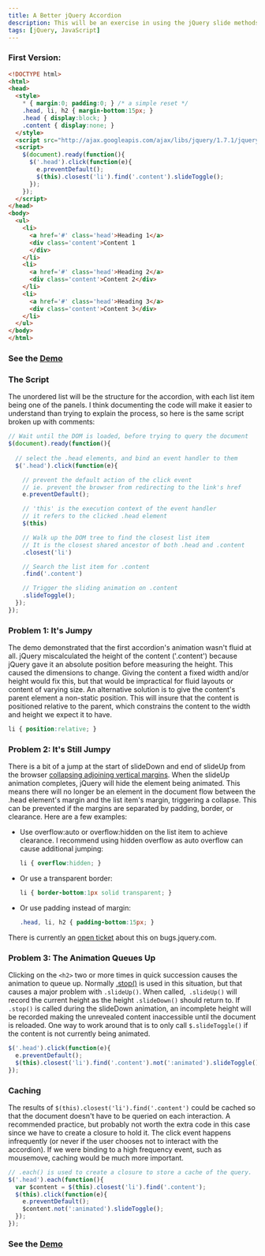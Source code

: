 ```yaml
---
title: A Better jQuery Accordion
description: This will be an exercise in using the jQuery slide methods effectively. We'll start with a basic accordion, then improve it.
tags: [jQuery, JavaScript]
---
```


### First Version:

```html
<!DOCTYPE html>
<html>
<head>
  <style>
    * { margin:0; padding:0; } /* a simple reset */
    .head, li, h2 { margin-bottom:15px; }
    .head { display:block; }
    .content { display:none; }
  </style>
  <script src="http://ajax.googleapis.com/ajax/libs/jquery/1.7.1/jquery.min.js"></script>
  <script>
    $(document).ready(function(){
      $('.head').click(function(e){
        e.preventDefault();
        $(this).closest('li').find('.content').slideToggle();
      });
    });
  </script>
</head>
<body>
  <ul>
    <li>
      <a href='#' class='head'>Heading 1</a>
      <div class='content'>Content 1
      </div>
    </li>
    <li>
      <a href='#' class='head'>Heading 2</a>
      <div class='content'>Content 2</div>
    </li>
    <li>
      <a href='#' class='head'>Heading 3</a>
      <div class='content'>Content 3</div>
    </li>
  </ul>
</body>
</html>
```

### See the [Demo](/demo/accordion.html)

### The Script

The unordered list will be the structure for the accordion, with each list item being one of the panels.  I think documenting the code will make it easier to understand than trying to explain the process, so here is the same script broken up with comments:

```javascript
// Wait until the DOM is loaded, before trying to query the document
$(document).ready(function(){
  
  // select the .head elements, and bind an event handler to them
  $('.head').click(function(e){

    // prevent the default action of the click event
    // ie. prevent the browser from redirecting to the link's href
    e.preventDefault();

    // 'this' is the execution context of the event handler
    // it refers to the clicked .head element
    $(this)

    // Walk up the DOM tree to find the closest list item
    // It is the closest shared ancestor of both .head and .content
    .closest('li')

    // Search the list item for .content
    .find('.content')

    // Trigger the sliding animation on .content
    .slideToggle();
  });
});
```

### Problem 1: It's Jumpy

The demo demonstrated that the first accordion's animation wasn't fluid at all.  jQuery miscalculated the height of the content ('.content') because jQuery gave it an absolute position before measuring the height.  This caused the dimensions to change.  Giving the content a fixed width and/or height would fix this, but that would be impractical for fluid layouts or content of varying size.  An alternative solution is to give the content's parent element a non-static position.  This will insure that the content is positioned relative to the parent, which constrains the content to the width and height we expect it to have.

```css
li { position:relative; }
```

### Problem 2: It's Still Jumpy

There is a bit of a jump at the start of slideDown and end of slideUp from the browser [collapsing adjoining vertical margins](http://www.w3.org/TR/CSS21/box.html#collapsing-margins).  When the slideUp animation completes, jQuery will hide the element being animated.  This means there will no longer be an element in the document flow between the .head element's margin and the list item's margin, triggering a collapse.  This can be prevented if the margins are separated by padding, border, or clearance.  Here are a few examples:

* Use overflow:auto or overflow:hidden on the list item to achieve clearance. I recommend using hidden overflow as auto overflow can cause additional jumping:

  ```css
  li { overflow:hidden; }
  ```

* Or use a transparent border: 

  ```css
  li { border-bottom:1px solid transparent; }
  ```

* Or use padding instead of margin:

  ```css
  .head, li, h2 { padding-bottom:15px; }
  ```

There is currently an [open ticket](http://bugs.jquery.com/ticket/7442) about this on bugs.jquery.com.

### Problem 3: The Animation Queues Up

Clicking on the `<h2>` two or more times in quick succession causes the animation to queue up.  Normally [.stop()](http://api.jquery.com/stop/) is used in this situation, but that causes a major problem with `.slideUp()`.  When called,` .slideUp()` will record the current height as the height `.slideDown()` should return to.  If `.stop()` is called during the slideDown animation, an incomplete height will be recorded making the unrevealed content inaccessible until the document is reloaded.  One way to work around that is to only call `$.slideToggle()` if the content is not currently being animated.

```javascript
$('.head').click(function(e){
  e.preventDefault();
  $(this).closest('li').find('.content').not(':animated').slideToggle();
});
```

### Caching

The results of `$(this).closest('li').find('.content')` could be cached so that the document doesn't have to be queried on each interaction.  A recommended practice, but probably not worth the extra code in this case since we have to create a closure to hold it.  The click event happens infrequently (or never if the user chooses not to interact with the accordion).  If we were binding to a high frequency event, such as mousemove, caching would be much more important.

```javascript
// .each() is used to create a closure to store a cache of the query.
$('.head').each(function(){
  var $content = $(this).closest('li').find('.content');
  $(this).click(function(e){
    e.preventDefault();
    $content.not(':animated').slideToggle();
  });
});
```

### See the [Demo](/demo/accordion.html)
